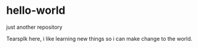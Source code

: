 # hello-world
just another repository



Tearsplk here, i like learning new things so i can make change to the world.
